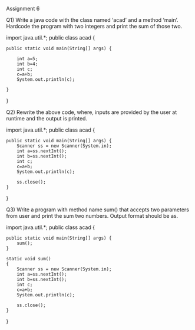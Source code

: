 Assignment 6



Q1) Write a java code with the class named ‘acad’ and a method ‘main’. Hardcode the program with two integers and print the sum of those two.


import java.util.*;
public class acad {

	public static void main(String[] args) {
		
		int a=5;
		int b=4;
		int c;
		c=a+b;
		System.out.println(c);

	}

}



Q2) Rewrite the above code, where, inputs are provided by the user at runtime and the output is printed.


import java.util.*;
public class acad {

	public static void main(String[] args) {
		Scanner ss = new Scanner(System.in);
		int a=ss.nextInt();
		int b=ss.nextInt();
		int c;
		c=a+b;
		System.out.println(c);

		ss.close();
	}

}



Q3) Write a program with method name sum() that accepts two parameters from user and print the sum two numbers. Output format should be as.


import java.util.*;
public class acad {

	public static void main(String[] args) {
		sum();
	}

	static void sum()
	{
		Scanner ss = new Scanner(System.in);
		int a=ss.nextInt();
		int b=ss.nextInt();
		int c;
		c=a+b;
		System.out.println(c);

		ss.close();
	}
}
